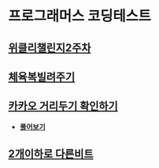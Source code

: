 # 프로그래머스 코딩테스트

## [위클리챌린지2주차](https://github.com/myungsworld/algorithm-go/blob/main/weekly_challenge2/solution.go)
## [체육복빌려주기](https://github.com/myungsworld/algorithm-go/blob/main/gym_suit/solution.go)
## [카카오 거리두기 확인하기](https://github.com/myungsworld/algorithm-go/blob/main/kakao_keep_distance/solution.go)
  - [**풀어보기**]()
## [2개이하로 다른비트]()
